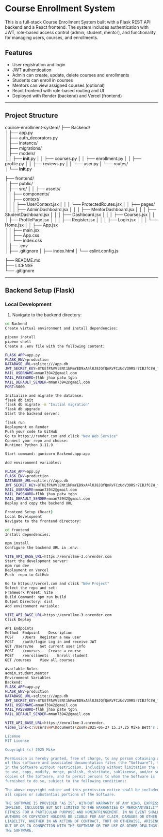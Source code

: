# Course Enrollment System

This is a full-stack Course Enrollment System built with a Flask REST API backend and a React frontend. The system includes authentication with JWT, role-based access control (admin, student, mentor), and functionality for managing users, courses, and enrollments.

## Features

- User registration and login
- JWT authentication
- Admin can create, update, delete courses and enrollments
- Students can enroll in courses
- Mentors can view assigned courses (optional)
- React frontend with role-based routing and UI
- Deployed with Render (backend) and Vercel (frontend)

---

## Project Structure

course-enrollment-system/
├── Backend/                     
│   ├── app.py                      
│   ├── auth_decorators.py        
│   ├── instance/                   
│   ├── migrations/                
│   ├── models/                    
│   │   ├── __init__.py
│   │   ├── courses.py
│   │   ├── enrollment.py
│   │   ├── profile.py
│   │   ├── reviews.py
│   │   └── user.py
│   └── routes/             
│       └── __init__.py             

├── frontend/                  
│   ├── public/                    
│   ├── src/
│   │   ├── assets/            
│   │   ├── components/            
│   │   ├── context/               
│   │   │   ├── UserContext.jsx
│   │   │   └── ProtectedRoutes.jsx
│   │   ├── pages/                  
│   │   │   ├── AdminDashboard.jsx
│   │   │   ├── MentorDashboard.jsx
│   │   │   ├── StudentDashboard.jsx
│   │   │   ├── Dashboard.jsx
│   │   │   ├── Courses.jsx
│   │   │   ├── ProfilePage.jsx
│   │   │   ├── Register.jsx
│   │   │   ├── Login.jsx
│   │   │   └── Home.jsx
│   │   ├── App.jsx                 
│   │   ├── main.jsx                
│   │   ├── App.css                
│   │   └── index.css              
│   ├── .env                        
│   ├── .gitignore
│   ├── index.html
│   └── eslint.config.js

├── README.md                        
├── LICENSE                          
└── .gitignore


---

## Backend Setup (Flask)

### Local Development

1. Navigate to the backend directory:

```bash
cd Backend
Create virtual environment and install dependencies:

pipenv install
pipenv shell
Create a .env file with the following content:

FLASK_APP=app.py
FLASK_ENV=production
DATABASE_URL=sqlite:///app.db
JWT_SECRET_KEY=8TUEfPAVVlENt1kPmYED9xA4l0J8JQfQmRVFCzUdV39RSr7IBJfCEW_fmrpDHeLbIvfXqWkOwDNZTcZGZrEk3A
MAIL_USERNAME=mman73942@gmail.com
MAIL_PASSWORD=flhk jhao patw tgbn
MAIL_DEFAULT_SENDER=mman73942@gmail.com
PORT=5000

Initialize and migrate the database:
flask db init
flask db migrate -m "Initial migration"
flask db upgrade
Start the backend server:

flask run
Deployment on Render
Push your code to GitHub
Go to https://render.com and click "New Web Service"
Connect your repo and choose:
Runtime: Python 3.11.9

Start command: gunicorn Backend.app:app

Add environment variables:

FLASK_APP=app.py
FLASK_ENV=production
DATABASE_URL=sqlite:///app.db
JWT_SECRET_KEY=8TUEfPAVVlENt1kPmYED9xA4l0J8JQfQmRVFCzUdV39RSr7IBJfCEW_fmrpDHeLbIvfXqWkOwDNZTcZGZrEk3A
MAIL_USERNAME=mman73942@gmail.com
MAIL_PASSWORD=flhk jhao patw tgbn
MAIL_DEFAULT_SENDER=mman73942@gmail.com
Deploy and copy the backend URL 

Frontend Setup (React)
Local Development
Navigate to the frontend directory:

cd frontend
Install dependencies:

npm install
Configure the backend URL in .env:

VITE_API_BASE_URL=https://enrollme-3.onrender.com
Start the development server:
npm run dev
Deployment on Vercel
Push  repo to GitHub

Go to https://vercel.com and click "New Project"
Select the repo and set:
Framework Preset: Vite
Build Command: npm run build
Output Directory: dist
Add environment variable:

VITE_API_BASE_URL=https://enrollme-3.onrender.com
Click Deploy

API Endpoints
Method	Endpoint	Description
POST	/Users	Register a new user
POST	/auth/login	Log in and receive JWT
GET	/Users/me	Get current user info
POST	/courses	Create a course 
POST	/enrollments	Enroll student
GET	/courses	View all courses

Available Roles
admin,student,mentor
Environment Variables
Backend:
FLASK_APP=app.py
FLASK_ENV=production
DATABASE_URL=sqlite:///app.db
JWT_SECRET_KEY=8TUEfPAVVlENt1kPmYED9xA4l0J8JQfQmRVFCzUdV39RSr7IBJfCEW_fmrpDHeLbIvfXqWkOwDNZTcZGZrEk3A
MAIL_USERNAME=mman73942@gmail.com
MAIL_PASSWORD=flhk jhao patw tgbn
MAIL_DEFAULT_SENDER=mman73942@gmail.com

VITE_API_BASE_URL=https://enrollme-3.onrender.
Video_link=c:\Users\HP\Documents\Zoom\2025-06-27 15.17.25 Mike Bett's Zoom Meeting\video2927098226.mp4

License
MIT License

Copyright (c) 2025 Mike

Permission is hereby granted, free of charge, to any person obtaining a copy
of this software and associated documentation files (the “Software”), to deal
in the Software without restriction, including without limitation the rights
to use, copy, modify, merge, publish, distribute, sublicense, and/or sell
copies of the Software, and to permit persons to whom the Software is
furnished to do so, subject to the following conditions:

The above copyright notice and this permission notice shall be included in
all copies or substantial portions of the Software.

THE SOFTWARE IS PROVIDED “AS IS”, WITHOUT WARRANTY OF ANY KIND, EXPRESS OR
IMPLIED, INCLUDING BUT NOT LIMITED TO THE WARRANTIES OF MERCHANTABILITY,
FITNESS FOR A PARTICULAR PURPOSE AND NONINFRINGEMENT. IN NO EVENT SHALL THE
AUTHORS OR COPYRIGHT HOLDERS BE LIABLE FOR ANY CLAIM, DAMAGES OR OTHER
LIABILITY, WHETHER IN AN ACTION OF CONTRACT, TORT OR OTHERWISE, ARISING FROM,
OUT OF OR IN CONNECTION WITH THE SOFTWARE OR THE USE OR OTHER DEALINGS IN
THE SOFTWARE.

